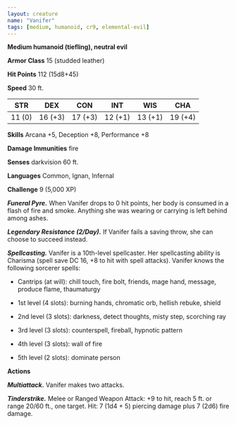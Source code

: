 ```yaml
---
layout: creature
name: "Vanifer"
tags: [medium, humanoid, cr9, elemental-evil]
---
```


**Medium humanoid (tiefling), neutral evil**

**Armor Class** 15 (studded leather)

**Hit Points** 112 (15d8+45)

**Speed** 30 ft.

|   STR   |   DEX   |   CON   |   INT   |   WIS   |   CHA   |
|:-----:|:-----:|:-----:|:-----:|:-----:|:-----:|
| 11 (0) | 16 (+3) | 17 (+3) | 12 (+1) | 13 (+1) | 19 (+4) |

**Skills** Arcana +5, Deception +8, Performance +8

**Damage Immunities** fire

**Senses** darkvision 60 ft.

**Languages** Common, Ignan, Infernal

**Challenge** 9 (5,000 XP)

***Funeral Pyre.*** When Vanifer drops to 0 hit points, her body is consumed in a flash of fire and smoke. Anything she was wearing or carrying is left behind among ashes.

***Legendary Resistance (2/Day).*** If Vanifer fails a saving throw, she can choose to succeed instead.

***Spellcasting.*** Vanifer is a 10th-level spellcaster. Her spellcasting ability is Charisma (spell save DC 16, +8 to hit with spell attacks). Vanifer knows the following sorcerer spells:

* Cantrips (at will): chill touch, fire bolt, friends, mage hand, message, produce flame, thaumaturgy

* 1st level (4 slots): burning hands, chromatic orb, hellish rebuke, shield

* 2nd level (3 slots): darkness, detect thoughts, misty step, scorching ray

* 3rd level (3 slots): counterspell, fireball, hypnotic pattern

* 4th level (3 slots): wall of fire

* 5th level (2 slots): dominate person

**Actions**

***Multiattack.*** Vanifer makes two attacks.

***Tinderstrike.*** Melee or Ranged Weapon Attack: +9 to hit, reach 5 ft. or range 20/60 ft., one target. Hit: 7 (1d4 + 5) piercing damage plus 7 (2d6) fire damage.

